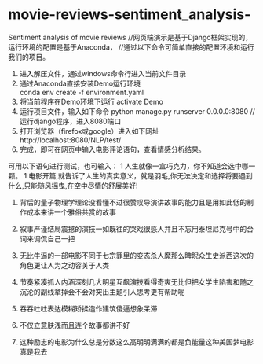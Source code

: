 # movie-reviews-sentiment_analysis-
Sentiment analysis of movie reviews 
//网页端演示是基于Django框架实现的，运行环境的配置是基于Anaconda，
//通过以下命令可简单直接的配置环境和运行我们的项目。

1. 进入解压文件，通过windows命令行进入当前文件目录
2. 通过Anaconda直接安装Demo运行环境    
	conda env create -f environment.yaml
3. 将当前程序在Demo环境下运行
	activate Demo  
4. 运行项目文件，输入如下命令
	python manage.py runserver 0.0.0.0:8080            //运行django程序，进入8080端口
5. 打开浏览器（firefox或google）进入如下网址
	http://localhost:8080/NLP/test/
6. 完成，即可在网页中输入电影评论语句，查看情感分析结果。



可用以下语句进行测试，也可输入：
1 人生就像一盒巧克力，你不知道会选中哪一颗。
1 电影开篇,就告诉了人生的真实意义，就是羽毛,你无法决定和选择将要遇到什么,只能随风摇曳,在空中尽情的舒展美好!
1. 背后的量子物理学理论没看懂不过很赞叹导演讲故事的能力且是用如此低的制作成本来讲一个雅俗共赏的故事
1. 叙事严谨结局震撼的演技一如既往的哭戏很感人并且不忘用泰坦尼克号中的台词来调侃自己一把
1. 无比牛逼的一部电影不同于七宗罪里的变态杀人魔那么睥睨众生史派西这次的角色更让人为之动容关于人类
1. 节奏紧凑抓人内涵深刻几大明星互飙演技看得奇爽无比但把女学生陷害和随之沉沦的副线拿掉会不会对突出主题引人思考更有帮助呢


0. 吞吞吐吐表达模糊矫揉造作建筑傻逼想象呆滞
0. 不仅立意肤浅而且连个故事都讲不好
0. 这种励志的电影为什么总是分数这么高明明满满的都是负能量这种美国梦电影真是我去
